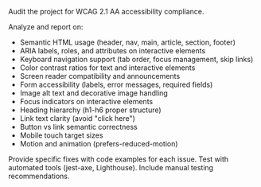 Audit the project for WCAG 2.1 AA accessibility compliance.

Analyze and report on:
- Semantic HTML usage (header, nav, main, article, section, footer)
- ARIA labels, roles, and attributes on interactive elements
- Keyboard navigation support (tab order, focus management, skip links)
- Color contrast ratios for text and interactive elements
- Screen reader compatibility and announcements
- Form accessibility (labels, error messages, required fields)
- Image alt text and decorative image handling
- Focus indicators on interactive elements
- Heading hierarchy (h1-h6 proper structure)
- Link text clarity (avoid "click here")
- Button vs link semantic correctness
- Mobile touch target sizes
- Motion and animation (prefers-reduced-motion)

Provide specific fixes with code examples for each issue. Test with automated tools (jest-axe, Lighthouse). Include manual testing recommendations.
